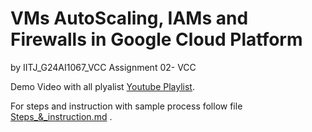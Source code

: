 # VMs AutoScaling, IAMs and Firewalls in Google Cloud Platform
by IITJ_G24AI1067_VCC
Assignment 02- VCC

Demo Video with all plyalist [Youtube Playlist](https://youtube.com/playlist?list=PL_emJs1E9aDSLNBjbZ8eMLv3ApiUu-0FZ&si=e90eETeG1H-ey6qa).


For steps and instruction with sample process follow file [Steps_&_instruction.md](https://github.com/ashcrows/IITJ_G24AI1067_VCC2/blob/main/Steps_%26_instruction.md) .
